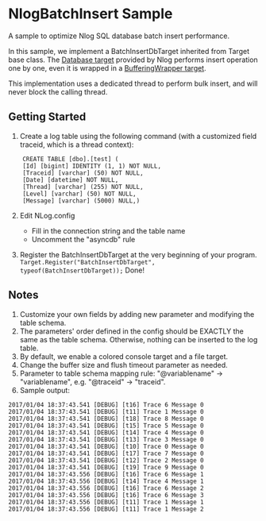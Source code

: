 # NlogBatchInsert Sample
A sample to optimize Nlog SQL database batch insert performance.

In this sample, we implement a BatchInsertDbTarget inherited from Target base class. The [Database target](https://github.com/NLog/NLog/wiki/Database-target) provided by Nlog performs insert operation one by one, even it is wrapped in a [BufferingWrapper target](https://github.com/NLog/NLog/wiki/BufferingWrapper-target). 

This implementation uses a dedicated thread to perform bulk insert, and will never block the calling thread.

## Getting Started
1. Create a log table using the following command (with a customized field traceid, which is a thread context):
```
    CREATE TABLE [dbo].[test] (
    [Id] [bigint] IDENTITY (1, 1) NOT NULL,
    [Traceid] [varchar] (50) NOT NULL,
    [Date] [datetime] NOT NULL,
    [Thread] [varchar] (255) NOT NULL,
    [Level] [varchar] (50) NOT NULL,
    [Message] [varchar] (5000) NULL,)
```

2. Edit NLog.config
   - Fill in the connection string and the table name
   - Uncomment the "asyncdb" rule
   
3. Register the BatchInsertDbTarget at the very beginning of your program. 
```Target.Register("BatchInsertDbTarget", typeof(BatchInsertDbTarget));```
Done!

## Notes
1. Customize your own fields by adding new parameter and modifying the table schema.
2. The parameters' order defined in the config should be EXACTLY the same as the table schema. Otherwise, nothing can be inserted to the log table.
3. By default, we enable a colored console target and a file target.
4. Change the buffer size and flush timeout parameter as needed.
5. Parameter to table schema mapping rule: "@variablename" -> "variablename", e.g. "@traceid" -> "traceid".
6. Sample output:

```
2017/01/04 18:37:43.541 [DEBUG] [t16] Trace 6 Message 0
2017/01/04 18:37:43.541 [DEBUG] [t11] Trace 1 Message 0
2017/01/04 18:37:43.541 [DEBUG] [t18] Trace 8 Message 0
2017/01/04 18:37:43.541 [DEBUG] [t15] Trace 5 Message 0
2017/01/04 18:37:43.541 [DEBUG] [t14] Trace 4 Message 0
2017/01/04 18:37:43.541 [DEBUG] [t13] Trace 3 Message 0
2017/01/04 18:37:43.541 [DEBUG] [t10] Trace 0 Message 0
2017/01/04 18:37:43.541 [DEBUG] [t17] Trace 7 Message 0
2017/01/04 18:37:43.541 [DEBUG] [t12] Trace 2 Message 0
2017/01/04 18:37:43.541 [DEBUG] [t19] Trace 9 Message 0
2017/01/04 18:37:43.556 [DEBUG] [t16] Trace 6 Message 1
2017/01/04 18:37:43.556 [DEBUG] [t14] Trace 4 Message 1
2017/01/04 18:37:43.556 [DEBUG] [t16] Trace 6 Message 2
2017/01/04 18:37:43.556 [DEBUG] [t16] Trace 6 Message 3
2017/01/04 18:37:43.556 [DEBUG] [t11] Trace 1 Message 1
2017/01/04 18:37:43.556 [DEBUG] [t11] Trace 1 Message 2
```